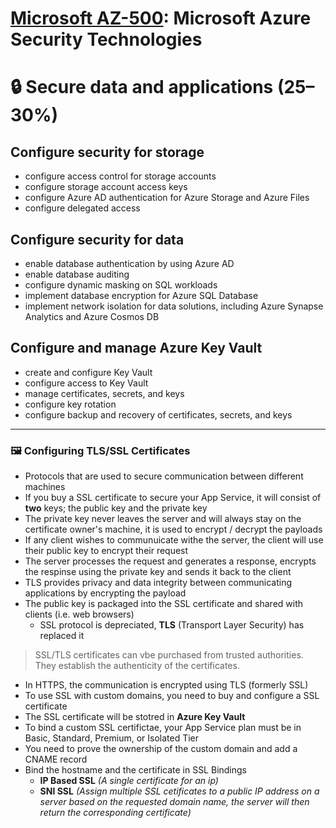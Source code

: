 # [Microsoft AZ-500](az-500-index.md): Microsoft Azure Security Technologies

# 🔒 Secure data and applications (25–30%)
## Configure security for storage
+ configure access control for storage accounts
+ configure storage account access keys
+ configure Azure AD authentication for Azure Storage and Azure Files
+ configure delegated access

## Configure security for data
+ enable database authentication by using Azure AD
+ enable database auditing
+ configure dynamic masking on SQL workloads
+ implement database encryption for Azure SQL Database
+ implement network isolation for data solutions, including Azure Synapse Analytics and Azure Cosmos DB


## Configure and manage Azure Key Vault
+ create and configure Key Vault
+ configure access to Key Vault
+ manage certificates, secrets, and keys
+ configure key rotation
+ configure backup and recovery of certificates, secrets, and keys

- - -
### 🖼️ Configuring TLS/SSL Certificates
+ Protocols that are used to secure communication between different machines
+ If you buy a SSL certificate to secure your App Service, it will consist of **two** keys; the public key and the private key
+ The private key never leaves the server and will always stay on the certificate owner's machine, it is used to encrypt / decrypt the payloads
+ If any client wishes to communuicate withe the server, the client will use their public key to encrypt their request
+ The server processes the request and generates a response, encrypts the respinse using the private key and sends it back to the client
+ TLS provides privacy and data integrity between communicating applications by encrypting the payload
+ The public key is packaged into the SSL certificate and shared with clients (i.e. web browsers)
  - SSL protocol is depreciated, **TLS** (Transport Layer Security) has replaced it

> SSL/TLS certificates can vbe purchased from trusted authorities. They establish the authenticity of the certificates.

+ In HTTPS, the communication is encrypted using TLS (formerly SSL)
+ To use SSL with custom domains, you need to buy and configure a SSL certificate
+ The SSL certificate will be stotred in **Azure Key Vault**
+ To bind a custom SSL certifictae, your App Service plan must be in Basic, Standard, Premium, or Isolated Tier
+ You need to prove the ownership of the custom domain and add a CNAME record
+ Bind the hostname and the certificate in SSL Bindings
  - **IP Based SSL** _(A single certificate for an ip)_
  - **SNI SSL** _(Assign multiple SSL cetificates to a public IP address on a server based on the requested domain name, the server will then return the corresponding certificate)_
